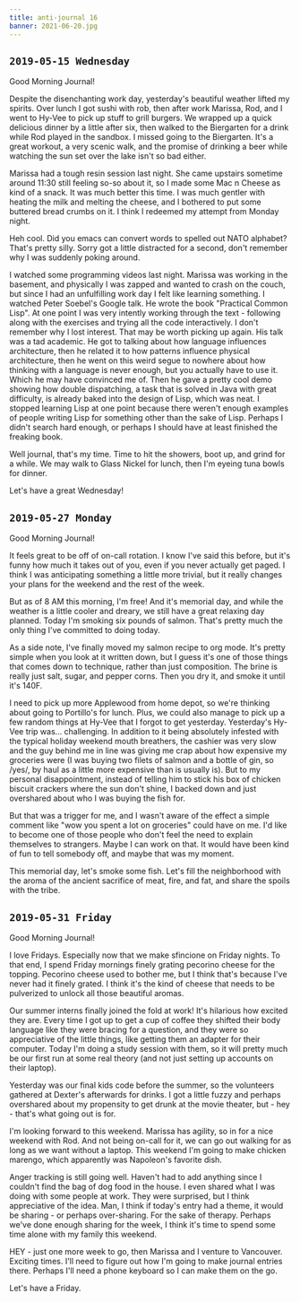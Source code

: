 ```yaml
---
title: anti-journal 16
banner: 2021-06-20.jpg
---
```


## `2019-05-15 Wednesday`

Good Morning Journal!

Despite the disenchanting work day, yesterday's beautiful weather
lifted my spirits.  Over lunch I got sushi with rob, then after work
Marissa, Rod, and I went to Hy-Vee to pick up stuff to grill burgers.
We wrapped up a quick delicious dinner by a little after six, then
walked to the Biergarten for a drink while Rod played in the sandbox.
I missed going to the Biergarten.  It's a great workout, a very scenic
walk, and the promise of drinking a beer while watching the sun set
over the lake isn't so bad either.

Marissa had a tough resin session last night.  She came upstairs
sometime around 11:30 still feeling so-so about it, so I made some Mac
n Cheese as kind of a snack.  It was much better this time.  I was
much gentler with heating the milk and melting the cheese, and I
bothered to put some buttered bread crumbs on it.  I think I redeemed
my attempt from Monday night.

Heh cool.  Did you emacs can convert words to spelled out NATO
alphabet?  That's pretty silly.  Sorry got a little distracted for a
second, don't remember why I was suddenly poking around.

I watched some programming videos last night.  Marissa was working in
the basement, and physically I was zapped and wanted to crash on the
couch, but since I had an unfulfilling work day I felt like learning
something.  I watched Peter Soebel's Google talk.  He wrote the book
"Practical Common Lisp".  At one point I was very intently working
through the text - following along with the exercises and trying all
the code interactively.  I don't remember why I lost interest.  That
may be worth picking up again.  His talk was a tad academic.  He got
to talking about how language influences architecture, then he related
it to how patterns influence physical architecture, then he went on
this weird segue to nowhere about how thinking with a language is
never enough, but you actually have to use it.  Which he may have
convinced me of.  Then he gave a pretty cool demo showing how double
dispatching, a task that is solved in Java with great difficulty, is
already baked into the design of Lisp, which was neat.  I stopped
learning Lisp at one point because there weren't enough examples of
people writing Lisp for something other than the sake of Lisp.
Perhaps I didn't search hard enough, or perhaps I should have at least
finished the freaking book.

Well journal, that's my time.  Time to hit the showers, boot up, and
grind for a while.  We may walk to Glass Nickel for lunch, then I'm
eyeing tuna bowls for dinner.

Let's have a great Wednesday!

## `2019-05-27 Monday`

Good Morning Journal!

It feels great to be off of on-call rotation.  I know I've said this
before, but it's funny how much it takes out of you, even if you never
actually get paged.  I think I was anticipating something a little
more trivial, but it really changes your plans for the weekend and the
rest of the week.

But as of 8 AM this morning, I'm free!  And it's memorial day, and
while the weather is a little cooler and dreary, we still have a great
relaxing day planned.  Today I'm smoking six pounds of salmon.  That's
pretty much the only thing I've committed to doing today.

As a side note, I've finally moved my salmon recipe to org mode.  It's
pretty simple when you look at it written down, but I guess it's one
of those things that comes down to technique, rather than just
composition.  The brine is really just salt, sugar, and pepper corns.
Then you dry it, and smoke it until it's 140F.

I need to pick up more Applewood from home depot, so we're thinking
about going to Portillo's for lunch.  Plus, we could also manage to
pick up a few random things at Hy-Vee that I forgot to get yesterday.
Yesterday's Hy-Vee trip was... challenging.  In addition to it being
absolutely infested with the typical holiday weekend mouth breathers,
the cashier was very slow and the guy behind me in line was giving me
crap about how expensive my groceries were (I was buying two filets of
salmon and a bottle of gin, so /yes/, by haul as a little more
expensive than is usually is).  But to my personal disappointment,
instead of telling him to stick his box of chicken biscuit crackers
where the sun don't shine, I backed down and just overshared about who
I was buying the fish for.

But that was a trigger for me, and I wasn't aware of the effect a
simple comment like "wow you spent a lot on groceries" could have on
me.  I'd like to become one of those people who don't feel the need to
explain themselves to strangers.  Maybe I can work on that.  It would
have been kind of fun to tell somebody off, and maybe that was my
moment.

This memorial day, let's smoke some fish.  Let's fill the neighborhood
with the aroma of the ancient sacrifice of meat, fire, and fat, and
share the spoils with the tribe.

## `2019-05-31 Friday`

Good Morning Journal!

I love Fridays.  Especially now that we make sfincione on Friday
nights.  To that end, I spend Friday mornings finely grating pecorino
cheese for the topping.  Pecorino cheese used to bother me, but I
think that's because I've never had it finely grated.  I think it's
the kind of cheese that needs to be pulverized to unlock all those
beautiful aromas.

Our summer interns finally joined the fold at work!  It's hilarious
how excited they are.  Every time I got up to get a cup of coffee they
shifted their body language like they were bracing for a question, and
they were so appreciative of the little things, like getting them an
adapter for their computer.  Today I'm doing a study session with
them, so it will pretty much be our first run at some real theory (and
not just setting up accounts on their laptop).

Yesterday was our final kids code before the summer, so the volunteers
gathered at Dexter's afterwards for drinks.  I got a little fuzzy and
perhaps overshared about my propensity to get drunk at the movie
theater, but - hey - that's what going out is for.

I'm looking forward to this weekend.  Marissa has agility, so in for a
nice weekend with Rod.  And not being on-call for it, we can go out
walking for as long as we want without a laptop.  This weekend I'm
going to make chicken marengo, which apparently was Napoleon's
favorite dish.

Anger tracking is still going well.  Haven't had to add anything since
I couldn't find the bag of dog food in the house.  I even shared what
I was doing with some people at work.  They were surprised, but I
think appreciative of the idea.  Man, I think if today's entry had a
theme, it would be sharing - or perhaps over-sharing.  For the sake of
therapy.  Perhaps we've done enough sharing for the week, I think it's
time to spend some time alone with my family this weekend.

HEY - just one more week to go, then Marissa and I venture to
Vancouver.  Exciting times.  I'll need to figure out how I'm going to
make journal entries there.  Perhaps I'll need a phone keyboard so I
can make them on the go.

Let's have a Friday.
